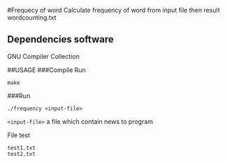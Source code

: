

#Frequecy of word
Calculate frequency of word from input file then result wordcounting.txt

## Dependencies software
GNU Compiler Collection

##USAGE
###Compile
Run
```
make
```
###Run
```
./frequency <input-file>
```
`<input-file>` a file which contain news to program


File test
```
test1.txt
test2.txt
```
